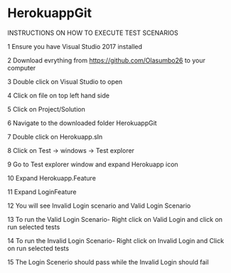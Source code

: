 # HerokuappGit
INSTRUCTIONS ON HOW TO EXECUTE TEST SCENARIOS

1 Ensure you have Visual Studio 2017 installed

2 Download evrything from https://github.com/Olasumbo26 to your computer

3 Double click on Visual Studio to open 

4 Click on file on top left hand side

5 Click on Project/Solution

6 Navigate to the downloaded folder HerokuappGit

7 Double click on Herokuapp.sln

8 Click on Test -> windows -> Test explorer

9 Go to Test explorer window and expand Herokuapp icon

10 Expand Herokuapp.Feature

11 Expand LoginFeature

12 You will see Invalid Login scenario and Valid Login Scenario

13 To run the Valid Login Scenario- Right click on Valid Login and click on run selected tests

14 To run the Invalid Login Scenario- Right click on Invalid Login and Click on run selected tests

15 The Login Scenerio should pass while the Invalid Login should fail
